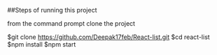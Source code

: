 ##Steps of running this project

from the command prompt clone the project

$git clone https://github.com/Deepak17feb/React-list.git
$cd react-list
$npm install
$npm start

